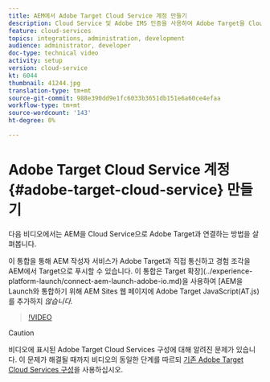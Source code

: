 ```yaml
---
title: AEM에서 Adobe Target Cloud Service 계정 만들기
description: Cloud Service 및 Adobe IMS 인증을 사용하여 Adobe Target을 Cloud Service으로 통합할 수 있습니다.
feature: cloud-services
topics: integrations, administration, development
audience: administrator, developer
doc-type: technical video
activity: setup
version: cloud-service
kt: 6044
thumbnail: 41244.jpg
translation-type: tm+mt
source-git-commit: 988e390dd9e1fc6033b3651db151e6a60ce4efaa
workflow-type: tm+mt
source-wordcount: '143'
ht-degree: 0%

---
```



# Adobe Target Cloud Service 계정 {#adobe-target-cloud-service} 만들기

다음 비디오에서는 AEM을 Cloud Service으로 Adobe Target과 연결하는 방법을 살펴봅니다.

이 통합을 통해 AEM 작성자 서비스가 Adobe Target과 직접 통신하고 경험 조각을 AEM에서 Target으로 푸시할 수 있습니다.  이 통합은 Target 확장](../experience-platform-launch/connect-aem-launch-adobe-io.md)을 사용하여 [AEM을 Launch와 통합하기 위해 AEM Sites 웹 페이지에 Adobe Target JavaScript(AT.js)를 추가하지 *않습니다.*

>[!VIDEO](https://video.tv.adobe.com/v/41244?quality=12&learn=on)

>[!CAUTION]
>
>비디오에 표시된 Adobe Target Cloud Services 구성에 대해 알려진 문제가 있습니다. 이 문제가 해결될 때까지 비디오의 동일한 단계를 따르되 [기존 Adobe Target Cloud Services 구성](https://docs.adobe.com/content/help/en/experience-manager-learn/aem-target-tutorial/aem-target-implementation/using-aem-cloud-services.html)을 사용하십시오.

